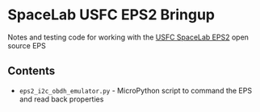# SpaceLab USFC EPS2 Bringup

Notes and testing code for working with the [USFC SpaceLab EPS2](https://github.com/spacelab-ufsc/eps2) open source EPS

## Contents

* `eps2_i2c_obdh_emulator.py` - MicroPython script to command the EPS and read back properties
